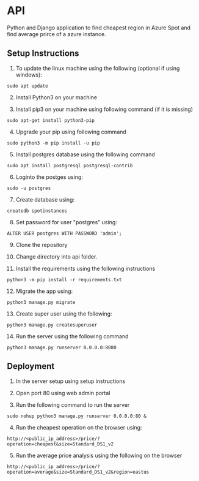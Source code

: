 # API
Python and Django application to find cheapest region in Azure Spot and find average prirce of a azure instance.

## Setup Instructions
1. To update the linux machine using the following (optional if using windows):

```
sudo apt update
```

2. Install Python3 on your machine

3. Install pip3 on your machine using following command (if it is missing)
 ```
 sudo apt-get install python3-pip
 ```

4. Upgrade your pip using following command
```
sudo python3 -m pip install -u pip
```

5. Install postgres database using the following command 
```
sudo apt install postgresql postgresql-contrib
```

6. Loginto the postges using:
```
sudo -u postgres
``` 

7. Create database using:
```
createdb spotinstances
```

8. Set password for user "postgres" using:
```
ALTER USER postgres WITH PASSWORD 'admin';
```

9. Clone the repository

10. Change directory into api folder.

11. Install the requirements using the following instructions
```
python3 -m pip install -r requirements.txt
```

12. Migrate the app using: 
```
python3 manage.py migrate
```

13. Create super user using the following:
```
python3 manage.py createsuperuser
```

14.  Run the server using the following command
```
python3 manage.py runserver 0.0.0.0:8080
```

Deployment
----------
1. In the server setup using setup instructions

2. Open port 80 using web admin portal

3. Run the following command to run the server
```
sudo nohup python3 manage.py runserver 0.0.0.0:80 &
```

4. Run the cheapest operation on the browser using:
```
http://<public_ip_address>/price/?operation=cheapest&size=Standard_DS1_v2
```

5. Run the average price analysis using the following on the browser
```
http://<public_ip_address>/price/?operation=average&size=Standard_DS1_v2&region=eastus
```
